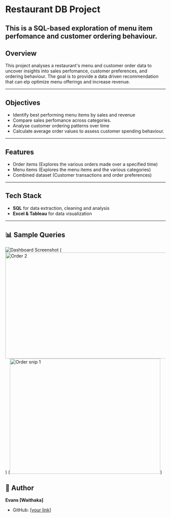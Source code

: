 #  Restaurant DB Project


This is a SQL-based exploration of menu item perfomance and customer ordering behaviour.
---

##  Overview
This project analyses a restaurant's menu and customer order data to uncover insights into sales perfomance, customer preferences, and ordering behaviour. The goal is to provide a data driven recommendation that can elp optimize menu offerings and increase revenue.

---

## Objectives
- Identify best performing menu items by sales and revenue
- Compare sales perfomance across categories.
- Analyse customer ordering patterns over time
- Calculate average order values to assess customer spending behaviour.

---

##  Features
- Order items  (Explores the various orders made over a specified time)
- Menu items  (Explores the menu items and the various categories)
- Combined dataset (Customer transactions and order preferences)

---

##  Tech Stack
- **SQL** for data extraction, cleaning and analysis
- **Excel & Tableau** for  data visualization


---

## 📊 Sample Queries
![Dashboard Screenshot](<img width="700" height="476" alt="Capture" src="https://github.com/user-attachments/assets/d7aec342-e8fb-489a-ae99-cb74b9c4db93" />)
(<img width="551" height="333" alt="Order 2" src="https://github.com/user-attachments/assets/89b7aab3-73d7-481b-8c56-90303bde93e0" />)
(<img width="473" height="362" alt="Order snip 1" src="https://github.com/user-attachments/assets/60e4f867-5fa1-43ef-9d2e-a50e0cba286e" />)




## 👤 Author
**Evans [Waithaka]**    
- GitHub: [[your link](https://github.com/Vansco13)]



